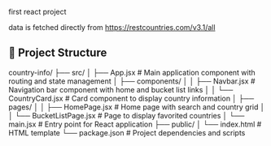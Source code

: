 first react project

data is fetched directly from https://restcountries.com/v3.1/all

## 📂 Project Structure

country-info/
├── src/
│ ├── App.jsx # Main application component with routing and state management
│ ├── components/
│ │ ├── Navbar.jsx # Navigation bar component with home and bucket list links
│ │ └── CountryCard.jsx # Card component to display country information
│ ├── pages/
│ │ ├── HomePage.jsx # Home page with search and country grid
│ │ └── BucketListPage.jsx # Page to display favorited countries
│ └── main.jsx # Entry point for React application
├── public/
│ └── index.html # HTML template
└── package.json # Project dependencies and scripts
